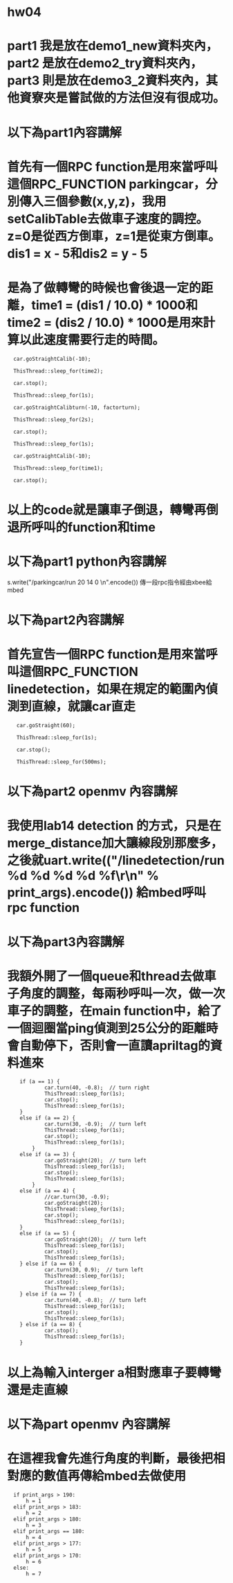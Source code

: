 # hw04
# part1 我是放在demo1_new資料夾內，part2 是放在demo2_try資料夾內，part3 則是放在demo3_2資料夾內，其他資寮夾是嘗試做的方法但沒有很成功。
# 以下為part1內容講解
# 首先有一個RPC function是用來當呼叫這個RPC_FUNCTION parkingcar，分別傳入三個參數(x,y,z)，我用setCalibTable去做車子速度的調控。z=0是從西方倒車，z=1是從東方倒車。dis1 = x - 5和dis2 = y - 5
# 是為了做轉彎的時候也會後退一定的距離，time1 = (dis1 / 10.0) * 1000和time2 = (dis2 / 10.0) * 1000是用來計算以此速度需要行走的時間。
      car.goStraightCalib(-10);
   
      ThisThread::sleep_for(time2);
   
      car.stop();
   
      ThisThread::sleep_for(1s);

      car.goStraightCalibturn(-10, factorturn);
   
      ThisThread::sleep_for(2s);
   
      car.stop();
   
      ThisThread::sleep_for(1s);

      car.goStraightCalib(-10);
   
      ThisThread::sleep_for(time1);
   
      car.stop();
# 以上的code就是讓車子倒退，轉彎再倒退所呼叫的function和time

# 以下為part1 python內容講解
   s.write("/parkingcar/run 20 14 0 \n".encode())
   傳一段rpc指令經由xbee給mbed
   
# 以下為part2內容講解
# 首先宣告一個RPC function是用來當呼叫這個RPC_FUNCTION linedetection，如果在規定的範圍內偵測到直線，就讓car直走
       car.goStraight(60);
       
       ThisThread::sleep_for(1s);
       
       car.stop();
       
       ThisThread::sleep_for(500ms);
       
 # 以下為part2 openmv 內容講解
 # 我使用lab14 detection 的方式，只是在merge_distance加大讓線段別那麼多，之後就uart.write(("/linedetection/run %d %d %d %d %f\r\n" % print_args).encode()) 給mbed呼叫rpc function
 
 # 以下為part3內容講解
 # 我額外開了一個queue和thread去做車子角度的調整，每兩秒呼叫一次，做一次車子的調整，在main function中，給了一個迴圈當ping偵測到25公分的距離時會自動停下，否則會一直讀apriltag的資料進來
        if (a == 1) {
                car.turn(40, -0.8);  // turn right
                ThisThread::sleep_for(1s);
                car.stop();
                ThisThread::sleep_for(1s);
        }
        else if (a == 2) {
                car.turn(30, -0.9);  // turn left
                ThisThread::sleep_for(1s);
                car.stop();
                ThisThread::sleep_for(1s);
            } 
        else if (a == 3) {
                car.goStraight(20);  // turn left
                ThisThread::sleep_for(1s);
                car.stop();
                ThisThread::sleep_for(1s);
            }
        else if (a == 4) {
                //car.turn(30, -0.9);
                car.goStraight(20);
                ThisThread::sleep_for(1s);
                car.stop();
                ThisThread::sleep_for(1s);
        }
        else if (a == 5) {
                car.goStraight(20);  // turn left
                ThisThread::sleep_for(1s);
                car.stop();
                ThisThread::sleep_for(1s);
        } else if (a == 6) {
                car.turn(30, 0.9);  // turn left
                ThisThread::sleep_for(1s);
                car.stop();
                ThisThread::sleep_for(1s);
        } else if (a == 7) {
                car.turn(40, -0.8);  // turn left
                ThisThread::sleep_for(1s);
                car.stop();
                ThisThread::sleep_for(1s);
        } else if (a == 8) {
                car.stop();
                ThisThread::sleep_for(1s);
        }
# 以上為輸入interger a相對應車子要轉彎還是走直線

# 以下為part openmv 內容講解
# 在這裡我會先進行角度的判斷，最後把相對應的數值再傳給mbed去做使用
      if print_args > 190:
          h = 1
      elif print_args > 183:
          h = 2
      elif print_args > 180:
          h = 3
      elif print_args == 180:
          h = 4
      elif print_args > 177:
          h = 5
      elif print_args > 170:
          h = 6
      else:
          h = 7
   

